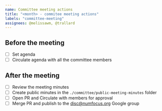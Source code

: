 ```yaml
---
name: Committee meeting actions
title: "<month> - commitee meeting actions"
labels: "committee-meeting"
assignees: @melissawm, @trallard
---
```


## Before the meeting

- [ ] Set agenda
- [ ] Circulate agenda with all the committee members

## After the meeting

- [ ] Review the meeting minutes
- [ ] Create public minutes in the `./committee/public-meeting-minutes` folder
- [ ] Open PR and Circulate with members for approval
- [ ] Merge PR and publish to the <disc@numfocus.org> Google group
